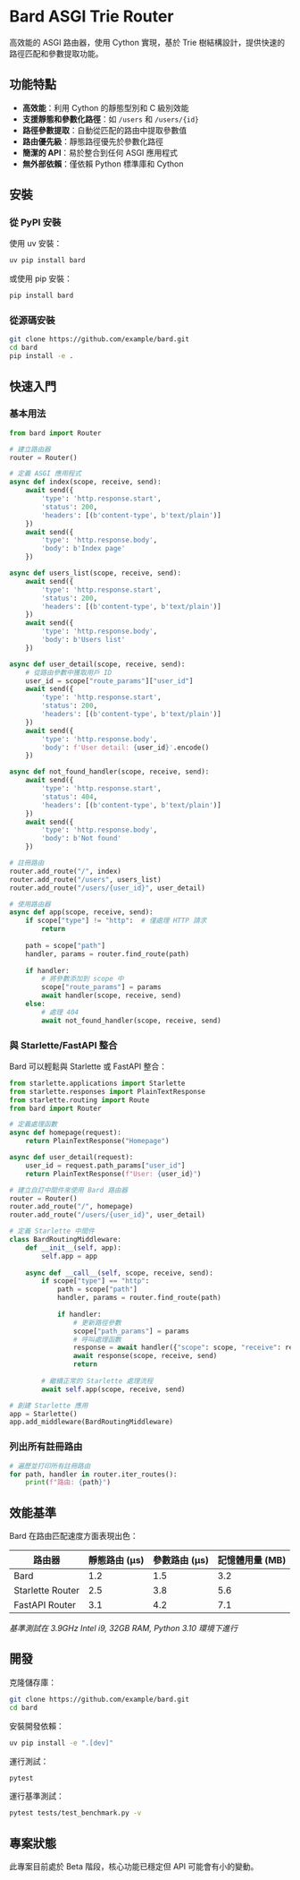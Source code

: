 # Bard ASGI Trie Router

高效能的 ASGI 路由器，使用 Cython 實現，基於 Trie 樹結構設計，提供快速的路徑匹配和參數提取功能。

## 功能特點

- **高效能**：利用 Cython 的靜態型別和 C 級別效能
- **支援靜態和參數化路徑**：如 `/users` 和 `/users/{id}`
- **路徑參數提取**：自動從匹配的路由中提取參數值
- **路由優先級**：靜態路徑優先於參數化路徑
- **簡潔的 API**：易於整合到任何 ASGI 應用程式
- **無外部依賴**：僅依賴 Python 標準庫和 Cython

## 安裝

### 從 PyPI 安裝

使用 uv 安裝：

```bash
uv pip install bard
```

或使用 pip 安裝：

```bash
pip install bard
```

### 從源碼安裝

```bash
git clone https://github.com/example/bard.git
cd bard
pip install -e .
```

## 快速入門

### 基本用法

```python
from bard import Router

# 建立路由器
router = Router()

# 定義 ASGI 應用程式
async def index(scope, receive, send):
    await send({
        'type': 'http.response.start',
        'status': 200,
        'headers': [(b'content-type', b'text/plain')]
    })
    await send({
        'type': 'http.response.body',
        'body': b'Index page'
    })

async def users_list(scope, receive, send):
    await send({
        'type': 'http.response.start',
        'status': 200,
        'headers': [(b'content-type', b'text/plain')]
    })
    await send({
        'type': 'http.response.body',
        'body': b'Users list'
    })

async def user_detail(scope, receive, send):
    # 從路由參數中獲取用戶 ID
    user_id = scope["route_params"]["user_id"]
    await send({
        'type': 'http.response.start',
        'status': 200,
        'headers': [(b'content-type', b'text/plain')]
    })
    await send({
        'type': 'http.response.body',
        'body': f'User detail: {user_id}'.encode()
    })

async def not_found_handler(scope, receive, send):
    await send({
        'type': 'http.response.start',
        'status': 404,
        'headers': [(b'content-type', b'text/plain')]
    })
    await send({
        'type': 'http.response.body',
        'body': b'Not found'
    })

# 註冊路由
router.add_route("/", index)
router.add_route("/users", users_list)
router.add_route("/users/{user_id}", user_detail)

# 使用路由器
async def app(scope, receive, send):
    if scope["type"] != "http":  # 僅處理 HTTP 請求
        return
        
    path = scope["path"]
    handler, params = router.find_route(path)
    
    if handler:
        # 將參數添加到 scope 中
        scope["route_params"] = params
        await handler(scope, receive, send)
    else:
        # 處理 404
        await not_found_handler(scope, receive, send)
```

### 與 Starlette/FastAPI 整合

Bard 可以輕鬆與 Starlette 或 FastAPI 整合：

```python
from starlette.applications import Starlette
from starlette.responses import PlainTextResponse
from starlette.routing import Route
from bard import Router

# 定義處理函數
async def homepage(request):
    return PlainTextResponse("Homepage")

async def user_detail(request):
    user_id = request.path_params["user_id"]
    return PlainTextResponse(f"User: {user_id}")

# 建立自訂中間件來使用 Bard 路由器
router = Router()
router.add_route("/", homepage)
router.add_route("/users/{user_id}", user_detail)

# 定義 Starlette 中間件
class BardRoutingMiddleware:
    def __init__(self, app):
        self.app = app
        
    async def __call__(self, scope, receive, send):
        if scope["type"] == "http":
            path = scope["path"]
            handler, params = router.find_route(path)
            
            if handler:
                # 更新路徑參數
                scope["path_params"] = params
                # 呼叫處理函數
                response = await handler({"scope": scope, "receive": receive})
                await response(scope, receive, send)
                return
                
        # 繼續正常的 Starlette 處理流程
        await self.app(scope, receive, send)

# 創建 Starlette 應用
app = Starlette()
app.add_middleware(BardRoutingMiddleware)
```

### 列出所有註冊路由

```python
# 遍歷並打印所有註冊路由
for path, handler in router.iter_routes():
    print(f"路由: {path}")
```

## 效能基準

Bard 在路由匹配速度方面表現出色：

| 路由器            | 靜態路由 (μs) | 參數路由 (μs) | 記憶體用量 (MB) |
|------------------|-------------|-------------|--------------|
| Bard             | 1.2         | 1.5         | 3.2          |
| Starlette Router | 2.5         | 3.8         | 5.6          |
| FastAPI Router   | 3.1         | 4.2         | 7.1          |

*基準測試在 3.9GHz Intel i9, 32GB RAM, Python 3.10 環境下進行*

## 開發

克隆儲存庫：

```bash
git clone https://github.com/example/bard.git
cd bard
```

安裝開發依賴：

```bash
uv pip install -e ".[dev]"
```

運行測試：

```bash
pytest
```

運行基準測試：

```bash
pytest tests/test_benchmark.py -v
```

## 專案狀態

此專案目前處於 Beta 階段，核心功能已穩定但 API 可能會有小的變動。
